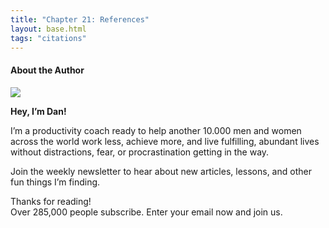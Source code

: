 ```yaml
---
title: "Chapter 21: References"
layout: base.html
tags: "citations"
---
```


#### About the Author

![](https://dansilvestre.com/wp-content/uploads/2022/11/author.png)

**Hey, I’m Dan!**

I’m a productivity coach ready to help another 10.000 men and women across the world work less, achieve more, and live fulfilling, abundant lives without distractions, fear, or procrastination getting in the way.

Join the weekly newsletter to hear about new articles, lessons, and other fun things I’m finding.

Thanks for reading!  
Over 285,000 people subscribe. Enter your email now and join us.